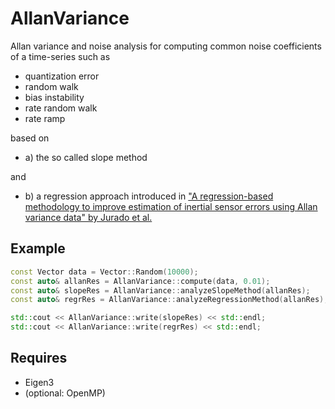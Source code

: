 # AllanVariance
Allan variance and noise analysis for computing common noise coefficients of a time-series such as
 - quantization error
 - random walk
 - bias instability
 - rate random walk
 - rate ramp

based on

- a) the so called slope method

and

- b) a regression approach introduced in ["A regression-based methodology to improve estimation of inertial sensor errors using Allan variance data" by Jurado et al.](https://www.researchgate.net/publication/330514910_A_regression-based_methodology_to_improve_estimation_of_inertial_sensor_errors_using_Allan_variance_data)

## Example
```cpp
const Vector data = Vector::Random(10000);
const auto& allanRes = AllanVariance::compute(data, 0.01);
const auto& slopeRes = AllanVariance::analyzeSlopeMethod(allanRes);
const auto& regrRes = AllanVariance::analyzeRegressionMethod(allanRes);

std::cout << AllanVariance::write(slopeRes) << std::endl;
std::cout << AllanVariance::write(regrRes) << std::endl;
```

## Requires
- Eigen3
- (optional: OpenMP)
